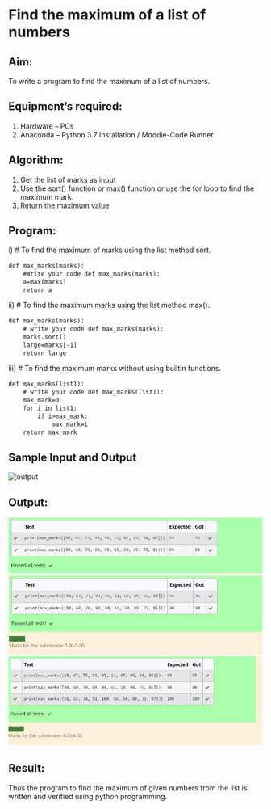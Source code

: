 # Find the maximum of a list of numbers
## Aim:
To write a program to find the maximum of a list of numbers.
## Equipment’s required:
1.	Hardware – PCs
2.	Anaconda – Python 3.7 Installation / Moodle-Code Runner
## Algorithm:
1.	Get the list of marks as input
2.	Use the sort() function or max() function or use the for loop to find the maximum mark.
3.	Return the maximum value
## Program:

i)	# To find the maximum of marks using the list method sort.
~~~
def max_marks(marks):
    #Write your code def max_marks(marks):
    a=max(marks)
    return a
~~~
ii)	# To find the maximum marks using the list method max().
~~~
def max_marks(marks):
    # write your code def max_marks(marks):
    marks.sort()
    large=marks[-1]
    return large
~~~

iii) # To find the maximum marks without using builtin functions.
~~~
def max_marks(list1):
    # write your code def max_marks(list1):
    max_mark=0
    for i in list1:
        if i>max_mark:
            max_mark=i
    return max_mark
~~~
## Sample Input and Output
![output](./img/max_marks1.jpg) 

## Output:
![OUTPUT](/IMAGES/img1.png)
![OUTPUT](/IMAGES/img2.png)
![OUTPUT](/IMAGES/img3.png)
## Result:
Thus the program to find the maximum of given numbers from the list is written and verified using python programming.